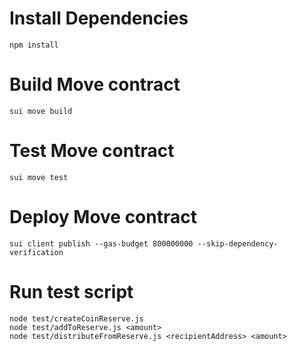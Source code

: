 # Install Dependencies

```shell
npm install
```

# Build Move contract

```shell
sui move build
```

# Test Move contract

```shell
sui move test
```

# Deploy Move contract

```shell
sui client publish --gas-budget 800000000 --skip-dependency-verification
```

# Run test script

```shell
node test/createCoinReserve.js
node test/addToReserve.js <amount>
node test/distributeFromReserve.js <recipientAddress> <amount>
```
